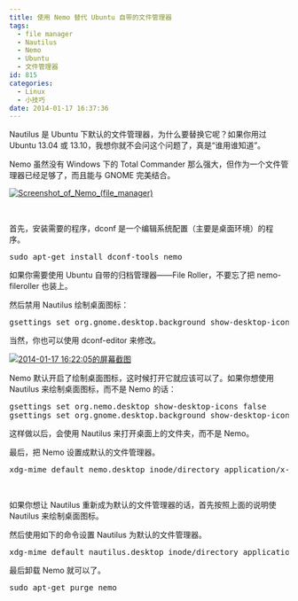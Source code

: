 ```yaml
---
title: 使用 Nemo 替代 Ubuntu 自带的文件管理器
tags:
  - file manager
  - Nautilus
  - Nemo
  - Ubuntu
  - 文件管理器
id: 815
categories:
  - Linux
  - 小技巧
date: 2014-01-17 16:37:36
---
```


Nautilus 是 Ubuntu 下默认的文件管理器，为什么要替换它呢？如果你用过 Ubuntu 13.04 或 13.10，我想你就不会问这个问题了，真是“谁用谁知道”。

Nemo 虽然没有 Windows 下的 Total Commander 那么强大，但作为一个文件管理器已经足够了，而且能与 GNOME 完美结合。

[![Screenshot_of_Nemo_(file_manager)](/uploads/2014/01/Screenshot_of_Nemo_file_manager.png)](/uploads/2014/01/Screenshot_of_Nemo_file_manager.png)

&nbsp;

首先，安装需要的程序，dconf 是一个编辑系统配置（主要是桌面环境）的程序。

<pre class="lang:sh">
sudo apt-get install dconf-tools nemo
</pre>

如果你需要使用 Ubuntu 自带的归档管理器——File Roller，不要忘了把 nemo-fileroller 也装上。

然后禁用 Nautilus 绘制桌面图标：

<pre class="lang:sh">
gsettings set org.gnome.desktop.background show-desktop-icons false
</pre>

当然，你也可以使用 dconf-editor 来修改。

[![2014-01-17 16:22:05的屏幕截图](/uploads/2014/01/2014-01-17-162205的屏幕截图.png)](/uploads/2014/01/2014-01-17-162205的屏幕截图.png)

Nemo 默认开启了绘制桌面图标，这时候打开它就应该可以了。如果你想使用 Nautilus 来绘制桌面图标，而不是 Nemo 的话：

<pre class="lang:sh">
gsettings set org.nemo.desktop show-desktop-icons false
gsettings set org.gnome.desktop.background show-desktop-icons true
</pre>

这样做以后，会使用 Nautilus 来打开桌面上的文件夹，而不是 Nemo。

最后，把 Nemo 设置成默认的文件管理器。

<pre class="lang:sh">
xdg-mime default nemo.desktop inode/directory application/x-gnome-saved-search
</pre>

&nbsp;

如果你想让 Nautilus 重新成为默认的文件管理器的话，首先按照上面的说明使 Nautilus 来绘制桌面图标。

然后使用如下的命令设置 Nautilus 为默认的文件管理器。

<pre class="lang:sh">
xdg-mime default nautilus.desktop inode/directory application/x-gnome-saved-search
</pre>

最后卸载 Nemo 就可以了。

<pre class="lang:sh">
sudo apt-get purge nemo
</pre>